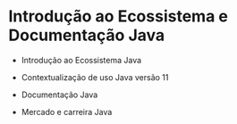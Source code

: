# Introdução ao Ecossistema e Documentação Java

- Introdução ao Ecossistema Java

- Contextualização de uso Java versão 11

- Documentação Java

- Mercado e carreira Java

